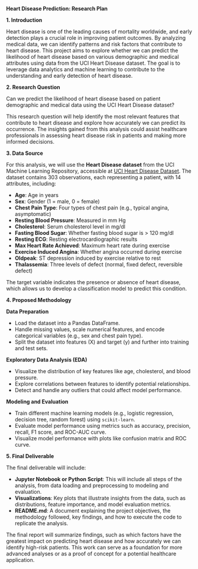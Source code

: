**Heart Disease Prediction: Research Plan**

**1. Introduction**

Heart disease is one of the leading causes of mortality worldwide, and early detection plays a crucial role in improving patient outcomes. By analyzing medical data, we can identify patterns and risk factors that contribute to heart disease. This project aims to explore whether we can predict the likelihood of heart disease based on various demographic and medical attributes using data from the UCI Heart Disease dataset. The goal is to leverage data analytics and machine learning to contribute to the understanding and early detection of heart disease.

**2. Research Question**

Can we predict the likelihood of heart disease based on patient demographic and medical data using the UCI Heart Disease dataset?

This research question will help identify the most relevant features that contribute to heart disease and explore how accurately we can predict its occurrence. The insights gained from this analysis could assist healthcare professionals in assessing heart disease risk in patients and making more informed decisions.

**3. Data Source**

For this analysis, we will use the **Heart Disease dataset** from the UCI Machine Learning Repository, accessible at [UCI Heart Disease Dataset](https://archive.ics.uci.edu/dataset/45/heart+disease). The dataset contains 303 observations, each representing a patient, with 14 attributes, including:
- **Age**: Age in years
- **Sex**: Gender (1 = male, 0 = female)
- **Chest Pain Type**: Four types of chest pain (e.g., typical angina, asymptomatic)
- **Resting Blood Pressure**: Measured in mm Hg
- **Cholesterol**: Serum cholesterol level in mg/dl
- **Fasting Blood Sugar**: Whether fasting blood sugar is > 120 mg/dl
- **Resting ECG**: Resting electrocardiographic results
- **Max Heart Rate Achieved**: Maximum heart rate during exercise
- **Exercise Induced Angina**: Whether angina occurred during exercise
- **Oldpeak**: ST depression induced by exercise relative to rest
- **Thalassemia**: Three levels of defect (normal, fixed defect, reversible defect)

The target variable indicates the presence or absence of heart disease, which allows us to develop a classification model to predict this condition.

**4. Proposed Methodology**

**Data Preparation**
- Load the dataset into a Pandas DataFrame.
- Handle missing values, scale numerical features, and encode categorical variables (e.g., sex and chest pain type).
- Split the dataset into features (X) and target (y) and further into training and test sets.

**Exploratory Data Analysis (EDA)**
- Visualize the distribution of key features like age, cholesterol, and blood pressure.
- Explore correlations between features to identify potential relationships.
- Detect and handle any outliers that could affect model performance.

**Modeling and Evaluation**
- Train different machine learning models (e.g., logistic regression, decision tree, random forest) using `scikit-learn`.
- Evaluate model performance using metrics such as accuracy, precision, recall, F1 score, and ROC-AUC curve.
- Visualize model performance with plots like confusion matrix and ROC curve.

**5. Final Deliverable**

The final deliverable will include:

- **Jupyter Notebook or Python Script**: This will include all steps of the analysis, from data loading and preprocessing to modeling and evaluation.
- **Visualizations**: Key plots that illustrate insights from the data, such as distributions, feature importance, and model evaluation metrics.
- **README.md**: A document explaining the project objectives, the methodology followed, key findings, and how to execute the code to replicate the analysis.

The final report will summarize findings, such as which factors have the greatest impact on predicting heart disease and how accurately we can identify high-risk patients. This work can serve as a foundation for more advanced analyses or as a proof of concept for a potential healthcare application.

